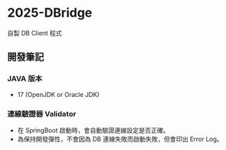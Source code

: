 # 2025-DBridge
自製 DB Client 程式

## 開發筆記

### JAVA 版本

- 17 (OpenJDK or Oracle JDK)

### 連線驗證器 Validator

- 在 SpringBoot 啟動時，會自動驗證連線設定是否正確。
- 為保持開發彈性，不會因為 DB 連線失敗而啟動失敗，但會印出 Error Log。
